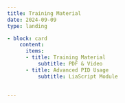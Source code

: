 ```yaml
---
title: Training Material
date: 2024-09-09
type: landing

- block: card
    content:
      items:
      - title: Training Material
          subtitle: PDF & Video
      - title: Advanced PID Usage
          subtitle: LiaScript Module

  
---
```


